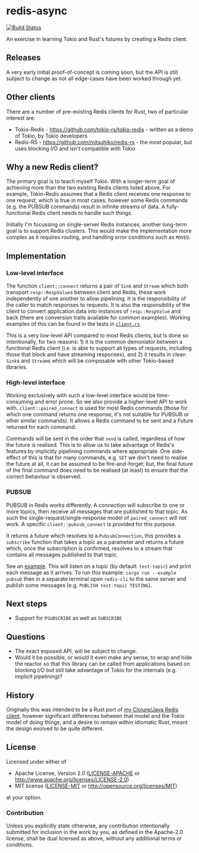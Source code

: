 # redis-async

[![Build Status](https://travis-ci.org/benashford/redis-async-rs.svg?branch=master)](https://travis-ci.org/benashford/redis-async-rs)

An exercise in learning Tokio and Rust's futures by creating a Redis client.

## Releases

A very early initial proof-of-concept is coming soon, but the API is still subject to change as not all edge-cases have been worked through yet.

## Other clients

There are a number of pre-existing Redis clients for Rust, two of particular interest are:

* Tokio-Redis - https://github.com/tokio-rs/tokio-redis - written as a demo of Tokio, by Tokio developers
* Redis-RS - https://github.com/mitsuhiko/redis-rs - the most popular, but uses blocking I/O and isn't compatible with Tokio

## Why a new Redis client?

The primary goal is to teach myself Tokio.  With a longer-term goal of achieving more than the two existing Redis clients listed above.  For example, Tokio-Redis assumes that a Redis client receives one response to one request, which is true in most cases; however some Redis commands (e.g. the PUBSUB commands) result in infinite streams of data.  A fully-functional Redis client needs to handle such things.

Initially I'm focussing on single-server Redis instances, another long-term goal is to support Redis clusters.  This would make the implementation more complex as it requires routing, and handling error conditions such as `MOVED`.

## Implementation

### Low-level interface

The function `client::connect` returns a pair of `Sink` and `Stream` which both transport `resp::RespValue`s between client and Redis, these work independently of one another to allow pipelining.  It is the responsibility of the caller to match responses to requests.  It is also the responsibility of the client to convert application data into instances of `resp::RespValue` and back (there are conversion traits available for common examples).  Working examples of this can be found in the tests in [`client.rs`](src/client.rs).

This is a very low-level API compared to most Redis clients, but is done so intentionally, for two reasons: 1) it is the common demoniator between a functional Redis client (i.e. is able to support all types of requests, including those that block and have streaming responses), and 2) it results in clean `Sink`s and `Stream`s which will be composable with other Tokio-based libraries.

### High-level interface

Working exclusively with such a low-level interface would be time-consuming and error prone.  So we also provide a higher-level API to work with.  `client::paired_connect` is used for most Redis commands (those for which one command returns one response, it's not suitable for PUBSUB or other similar commands).  It allows a Redis command to be sent and a Future returned for each command.

Commands will be sent in the order that `send` is called, regardless of how the future is realised.  This is to allow us to take advantage of Redis's features by implicitly pipelining commands where appropriate.  One side-effect of this is that for many commands, e.g. `SET` we don't need to realise the future at all, it can be assumed to be fire-and-forget; but, the final future of the final command does need to be realised (at least) to ensure that the correct behaviour is observed.

### PUBSUB

PUBSUB in Redis works differently.  A connection will subscribe to one or more topics, then receive all messages that are published to that topic.  As such the single-request/single-response model of `paired_connect` will not work.  A specific `client::pubsub_connect` is provided for this purpose.

It returns a future which resolves to a `PubsubConnection`, this provides a `subscribe` function that takes a topic as a parameter and returns a future which, once the subscription is confirmed, resolves to a stream that contains all messages published to that topic.

See an [example](examples/pubsub.rs).  This will listen on a topic (by default: `test-topic`) and print each message as it arrives.  To run this example: `cargo run --example pubsub` then in a separate terminal open `redis-cli` to the same server and publish some messages (e.g. `PUBLISH test-topic TESTING`).

## Next steps

* Support for `PSUBSCRIBE` as well as `SUBSCRIBE`

## Questions

* The exact exposed API, will be subject to change.
* Would it be possible, or would it even make any sense, to wrap and hide the reactor so that this library can be called from applications based on blocking I/O but still take advantage of Tokio for the internals (e.g. implicit pipelining)?

## History

Originally this was intended to be a Rust port of [my Clojure/Java Redis client](https://github.com/benashford/redis-async), however significant differences between that model and the Tokio model of doing things, and a desire to remain within idiomatic Rust, meant the design evolved to be quite different.

## License

Licensed under either of

* Apache License, Version 2.0 ([LICENSE-APACHE](LICENSE-APACHE) or http://www.apache.org/licenses/LICENSE-2.0)
* MIT license ([LICENSE-MIT](LICENSE-MIT) or http://opensource.org/licenses/MIT)

at your option.

### Contribution

Unless you explicitly state otherwise, any contribution intentionally submitted
for inclusion in the work by you, as defined in the Apache-2.0 license, shall be dual licensed as above, without any
additional terms or conditions.
